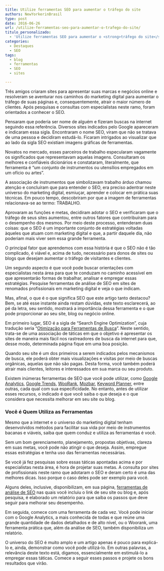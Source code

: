 ```yaml
---
title: Utilize ferramentas SEO para aumentar o tráfego do site
authors: NewYorkerinBrasil
type: post
date: 2016-06-26
url: /utilize-ferramentas-seo-para-aumentar-o-trafego-do-site/
titulo_personalizado:
  - 'Utilize ferramentas SEO para aumentar o <strong>tráfego do site</strong>'
categories:
  - Destaques
  - SEO
tags:
  - blog
  - ferramentas
  - SEO
  - sites

---
```

Três amigos criaram sites para apresentar suas marcas e negócios online e resolveram se aventurar nos caminhos do marketing digital para aumentar o tráfego de suas páginas e, consequentemente, atrair o maior número de clientes. Após pesquisas e consultas com especialistas neste ramo, foram orientados a conhecer o SEO.

Pensaram que poderia ser nome de alguém e fizeram buscas na internet seguindo essa referência. Diversos sites indicados pelo Google apareceram e indicaram essa sigla. Encontraram o nome SEO, viram que não se tratava de uma pessoa e decidiram estudá-lo. Ficaram intrigados ao visualizar que ao lado da sigla SEO existiam imagens gráficas de ferramentas.

Novatos no mercado, esses parceiros de trabalho especularam vagamente os significados que representavam aquelas imagens. Consultaram os melhores e confiáveis dicionários e constataram, literalmente, que ferramenta é “um conjunto de instrumentos ou utensílios empregados em um ofício ou artes”.

A associação de instrumentos que simbolizavam trabalho árduo chamou atenção e concluíram que para entender o SEO, era preciso adentrar neste universo do marketing digital, esmiuçar, aprender e colocar em prática suas técnicas. Em pouco tempo, descobriram por que a imagem de ferramentas relacionava-se ao termo: TRABALHO.

Aprovaram as funções e metas, decidiram adotar o SEO e verificaram que o tráfego de seus sites aumentou, entre outros fatores que contribuíram para o desempenho dos mesmos. Por meio deste processo, entenderam duas coisas: que o SEO é um importante conjunto de estratégias voltadas àqueles que atuam com marketing digital e que, a partir daquele dia, não poderiam mais viver sem essa grande ferramenta.

O principal fator que aprendemos com essa história é que o SEO não é tão complicado, é viável e, acima de tudo, necessário para donos de sites ou blogs que desejam aumentar o tráfego de visitantes e clientes.

Um segundo aspecto é que você pode buscar orientações com especialistas nesta área para que te conduzam no caminho acessível em que apresentarão formas de trabalhar, analisar e empregar essas estratégias. Pesquise ferramentas de análise de SEO em sites de renomados profissionais em marketing digital e veja o que indicam.

Mas, afinal, o que é o que significa SEO que este artigo tanto destacou? Bem, se até esse instante ainda restam dúvidas, este texto esclarecerá, ao pé da letra, seu sentido, mostrará a importância dessa ferramenta e o que pode proporcionar ao seu site, blog ou negócio online.

Em primeiro lugar, SEO é a sigla de “Search Engine Optimization”, cuja tradução seria “[Otimização para Ferramentas de Busca][1]”. Neste sentido, trata-se de uma associação de táticas em que o objetivo é apresentar os sites de maneira mais fácil nos rastreadores de busca da internet para que, desse modo, determinada página fique em uma boa posição.

Quando seu site é um dos primeiros a serem indicados pelos mecanismos de busca, ele poderá obter mais visualizações e visitas por meio de buscas orgânicas, aquelas que não são pagas. Desta forma, você também poderá atrair mais clientes, leitores e interessados em sua marca ou seu produto.

Existem inúmeras ferramentas de SEO que você pode utilizar, como [Google Analytics][2], [Google Trends][3], [WooRank][4], [Mozbar][5], [Keyword Planner][6], entre outras, cada qual com sua especificidade. No entanto, antes de utilizar esses recursos, o indicado é que você saiba o que deseja e o que considera que necessita melhorar em seu site ou blog.

### **Você é Quem Utiliza as Ferramentas**

Mesmo que a internet e o universo do marketing digital tenham desenvolvidos métodos para facilitar sua vida por meio de instrumentos bacanas e viáveis, saiba que quem conduz e utiliza as ferramentas é você.

Sem um bom gerenciamento, planejamento, propostas objetivas, clareza em suas metas, você pode não atingir o que deseja. Assim, empregue essas estratégias e tenha uso das ferramentas necessárias.

Se você já fez pesquisas sobre essas táticas apontadas acima e por especialistas nesta área, é hora de projetar suas metas. A consulta por sites de profissionais neste ramo que adotaram o SEO e deram certo é uma das melhores dicas. Isso porque o caso deles pode ser exemplo para você.

Alguns deles, inclusive, disponibilizam, em sua página, [ferramentas de análise de SEO][7] nas quais você incluiu o link de seu site ou blog e, após pesquisa, é elaborado um relatório para que saiba os passos que deve seguir para melhorar seu desempenho.

Em seguida, comece com uma ferramenta de cada vez. Você pode iniciar com o Google Analytics, a mais conhecida de todas e que reúne uma grande quantidade de dados detalhados e de alto nível, ou o Woorank, uma ferramenta prática que, além da análise de SEO, também disponibiliza um relatório.

O universo do SEO é muito amplo e um artigo apenas é pouco para explicá-lo e, ainda, demonstrar como você pode utilizá-lo. Em outras palavras, a relevância deste texto está, digamos, essencialmente em estimulá-lo a empregar essas táticas. Comece a seguir esses passos e projete os bons resultados que virão.

 [1]: http://neilpatel.com/br/2016/02/14/o-guia-definitivo-de-fatores-que-nao-afetam-os-mecanismos-de-busca/
 [2]: https://analytics.google.com/
 [3]: https://www.google.com/trends/
 [4]: https://www.woorank.com/
 [5]: https://moz.com/tools/seo-toolbar
 [6]: https://adwords.google.com/KeywordPlanner
 [7]: http://neilpatel.com/br/seo-analyzer